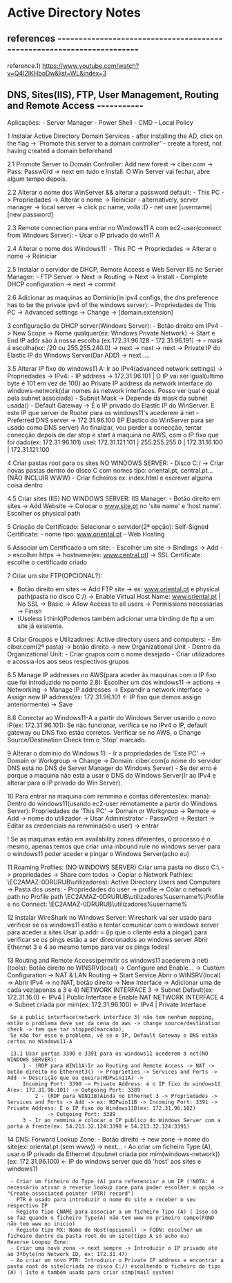 # Active Directory Notes #

## references ----------------------------------------------------------------------

reference.1) https://www.youtube.com/watch?v=Q4I2lKHboDw&list=WL&index=3


## DNS, Sites(IIS), FTP, User Management, Routing and Remote Access -----------

 Aplicações:
    - Server Manager
    - Power Shell
    - CMD
    - Local Policy

1 Instalar Active Directory Domain Services
	- after installing the AD, click on the flag -> 'Promote this server to a domain controller'
	- create a forest, not having created a domain beforehand

2.1 Promote Server to Domain Controller:
	Add new forest -> ciber.com -> Pass: Passw0rd -> next em tudo e Install. O Win Server vai fechar, abre algum tempo depois.

2.2 Alterar o nome dos WinServer && alterar a password default:
	- This PC -> Propriedades -> Alterar o nome -> Reiniciar
	- alternatively, server manager -> local server -> click pc name, voila :D
	- net user [username] [new password]

2.3 Remote connection para entrar no Windows11 A com ec2-user(connect from Windows Server):
	- Usar o IP privado do win11 A

2.4 Alterar o nome dos Windows11:
	- This PC -> Propriedades -> Alterar o nome -> Reiniciar

2.5 Instalar o servidor de DHCP, Remote Access e Web Server IIS no Server Manager:
	- FTP Server -> Next -> Routing -> Next -> Install
	- Complete DHCP configuration -> next -> commit

2.6 Adicionar as maquinas ao Dominio(in ipv4 configs, the dns preference has to be the private ipv4 of the windows server):
	- Propriedades de This PC -> Advanced settings -> Change -> [domain.extension]

3 configuração de DHCP server(Windows Server):
	- Botão direito em IPv4 -> New Scope -> Nome qualquer(ex: Windows Private Network) -> Start e End IP addr são á nossa escolha (ex:172.31.96.128 - 172.31.96.191) ->
	- mask á escolha(ex: /20 ou 255.255.240.0) -> next -> next -> next -> Private IP do Elastic IP do Windows Server(Dar ADD) -> next.....

3.5 Alterar IP fixo do windows11 A:
    Ir ao IPv4(advanced network settings) -> Propriedades -> IPv4:
       - IP address -> 172.31.96.101 | O IP vai ser igual(ultimo byte é 101 em vez de 100) ao Private IP address da network interface do windows-network(dar nomes ás network interfaces.
         Posso ver qual é qual pela subnet associada)
       - Subnet Mask -> Depende da mask da subnet usada()
       - Default Gateway -> É o IP privado do Elastic IP do WinServer. É este IP que server de Rooter para os windows11's acederem á net
       - Preferred DNS server -> 172.31.96.100 (IP Elastico do WinServer para ser usado como DNS server)
     Ao finalizar, vou perder a conecção, tentar conecção depois de dar stop e start á maquina no AWS, com o IP fixo que foi dado(ex: 172.31.96.101)
usei: 172.31.121.101 | 255.255.255.0 | 172.31.16.100 | 172.31.121.100

4 Criar pastas root para os sites NO WINDOWS SERVER:
     - Disco C:/ -> Criar novas pastas dentro do disco C com nomes tipo: oriental.pt, central.pt... (NÃO INCLUIR WWW)
     - Criar ficheiros ex: index.html e escrever alguma coisa dentro

 4.5 Criar sites (IIS) NO WINDOWS SERVER:
    IIS Manager:
      - Botão direito em sites -> Add Website -> Colocar o www.site.pt no 'site name' e 'host name'. Escolher os physical path

 5 Criação de Certificado:
    Selecionar o servidor(2ª opção):
        Self-Signed Certificate:
            - nome tipo: www.oriental.pt
	    - Web Hosting

 6 Associar um Certificado a um site:
    - Escolher um site -> Bindings -> Add -> escolher https -> hostname(ex: www.central.pt) -> SSL Certificate: escolhe o certificado criado

 7 Criar um site FTP(OPCIONAL?):
   - Botão direito em sites -> Add FTP site -> ex: www.oriental.pt e physical path(pasta no disco C:/) -> Enable Virtual Host Name: www.oriental.pt | No SSL -> Basic -> Allow Access to all users ->
     Permissions necessárias -> Finish
   - (Useless I think)Podemos também adicionar uma binding de ftp a um site já existente.

  8 Criar Groupos e Utilizadores:
    Active directory users and computers:
       - Em ciber.com(2ª pasta) -> botão direito -> new Organizational Unit
            - Dentro da Organizational Unit:
                 - Criar grupos com o nome desejado 
                    - Criar utilizadores e acossia-los aos seus respectivos grupos

  8.5 Manage IP addresses no AWS(para aceder às maquinas com o IP fixo que foi introduzido no ponto 2.8):
    Escolher um dos windows11 -> actions -> Networking -> Manage IP addresses -> Expandir a network interface -> Assign new IP address(ex: 172.31.96.101 <- IP fixo que demos assign anteriormente) -> Save

  8.6 Conectar ao Windows11-A a partir do Windows Server usando o novo IP(ex: 172.31.96.101):
    Se não funcionar, verifica se no IPv4 o IP, default gateway ou DNS fixo estão corretos.
    Verificar se no AWS, o Change Source/Destination Check tem o 'Stop' marcado.

  9 Alterar o dominio do Windows 11:
      - Ir a propriedades de 'Este PC' -> Domain or Workgroup -> Change -> Domain: ciber.com(o nome do servidor DNS está no DNS de Server Manager do Windows Server)
      - Se der erro é porque a maquina não está a usar o DNS do Windows Server(Ir ao IPv4 e alterar para o IP privado do Win Server).

  10 Para entrar na maquina com remmina e contas diferentes(ex: maria):
       Dentro do windows11(usando ec2-user remotamente a partir do Windows Server):
          Propriedades de 'This PC'  -> Domain or Workgroup -> Remote -> Add -> nome do utilizador -> Usar Administrator - Passw0rd -> Restart -> Editar as credenciais na remmina(só o user) -> entrar 

  ! Se as maquinas estão em availability zones diferentes, o processo é o mesmo, apenas temos que criar uma inbound rule no windows server para o windows11 poder aceder e pingar o Windows Server(acho eu)

   11 Roaming Profiles:
        (NO WINDOWS SERVER)
        Criar uma pasta no disco C:\ -> propriedades -> Share com todos -> Copiar o Network Path(ex: \\EC2AMAZ-0DRURUB\utilizadores\):
           Active Directory Users and Computers -> Pasta dos users:
              - Propriedades do user -> profile -> Colar o network path no Profile path \\EC2AMAZ-0DRURUB\utilizadores\%username%\Profile e no Connect: \\EC2AMAZ-0DRURUB\utilizadores\%username%

  12 Instalar WireShark no Windows Server:
     Wireshark vai ser usado para verificar se os windows11 estão a tentar comunicar com o windows server para aceder a sites
     Usar ip.addr = (ip que o cliente está a pingar) para verificar se os pings estão a ser direcionados ao windows server
     Abrir Ethernet 3 e 4 ao mesmo tempo para ver os pings todos!
  
  13 Routing and Remote Access(permitir os windows11 acederem á net)(tools):
     Botão direito no WINSRV(local) -> Configure and Enable... -> Custom Configuration -> NAT & LAN Routing -> Start Service
     Abrir o WINSRV(local) -> Abrir IPv4 -> no NAT, botão direito -> New Interface -> Adicionar uma de cada vez(apenas a 3 e 4)
     NETWORK INTERFACE 3 -> Subnet Default(ex: 172.31.16.0) <- IPv4          | Public Interface e Enable NAT
     NETWORK INTERFACE 4 -> Subnet criada por mim(ex: 172.31.96.100) <- IPv4 | Private Interface

     Se a public interface(network interface 3) não tem nenhum mapping, então o problema deve ser da cena do aws -> change source/destination check -> tem que tar stopped(marcado),
     Se não for esse o problema, vê se o IP, Default Gateway e DNS estão certos no Windows11-A

     13.1 Usar portas 3390 e 3391 para os windows11 acederem á net(NO WINDOWS SERVER):
	     1 - (RDP para WIN11A)Ir ao Routing and Remote Access -> NAT -> botão direito no Ethernet3() -> Proprieties -> Services and Ports -> Add -> Descrição que eu queira(RDPwin11A) ->  
		 Incoming Port: 3390 -> Private Address: é o IP fixo do windows11 A(ex: 172.31.96.101) -> Outgoing Port: 3389
             2 - (RDP para WIN11B)Ainda no Ethernet 3 -> Propriedades -> Services and Ports -> Add -> ex: RDPwin11B -> Incoming Port: 3391 -> Private Address: É o IP fixo do Windows11B(ex: 172.31.96.102)
                 -> Outgoing Port: 3389
 	     3 - Ir ao remmina e colocar o IP publico do Windows Server com a porta á frente(ex: 54.213.32.124:3390 e 54.213.32.124:3391)

  14 DNS: 
     Forward Lookup Zone:
     - Botão direito -> new zone -> nome do site(ex: oriental.pt (sem www)) -> next...
     - Ao criar um ficheiro Type (A), usar o IP privado da Ethernet 4(subnet criada por mim(windows-network))(ex: 172.31.96.100) <- IP do windows server que dá 'host' aos sites e windows11

     - Criar um ficheiro do Typo (A) para referenciar a um IP (!NOTA: é necessário ativar a reverse lookup zone para poder escolher a opção -> "Create associated pointer (PTR) record")
       PTR é usado para introduzir o nome do site e receber o seu respectivo IP
     - Registo tipo CNAME para associar a um ficheiro Tipo (A) | Isso só se faz quando o ficheiro Type(A) não tem www no primeiro campo(FQND não tem www no inicio)
     - Registo tipo MX: Nome de Host(opcional) -> FQDN: escolher um ficheiro dentro da pasta root de um site(tipo A só acho eu)
    Reverse Loopup Zone:
     - Criar uma nova zona -> next sempre -> Introduzir o IP privado até ao 3ºbyte(no Network ID, ex: 172.31.47)
     - Ao criar um novo PTR: Introduzir o Private IP address e encontrar a pasta root do site(criada no disco C:/) escolhendo o ficheiro do tipo (A) | Isto é também usado para criar stmp(mail system)
